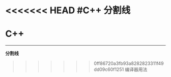 <<<<<<< HEAD
#C++
**分割线**
=======
# C++
***
**分割线**  
>>>>>>> 0ff86720a3fb93a8282823311f49dd09c60f1251
编译器用法

